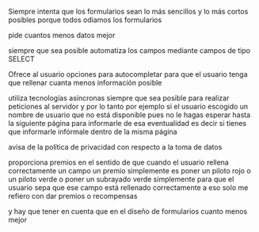 Siempre intenta que los formularios sean lo más sencillos y lo más cortos posibles porque todos odiamos los formularios

 pide cuantos menos datos mejor

 siempre que sea posible automatiza los campos mediante campos de tipo SELECT

Ofrece al usuario opciones para autocompletar para que el usuario tenga que rellenar cuanta menos información posible

 utiliza tecnologías asíncronas siempre que sea posible para realizar peticiones al servidor y por lo tanto por ejemplo si el usuario escogido un nombre de usuario que no está disponible pues no le hagas esperar hasta la siguiente página para informarle de esa eventualidad es decir si tienes que informarle infórmale dentro de la misma página

 avisa de la política de privacidad con respecto a la toma de datos

 proporciona premios en el sentido de que cuando el usuario rellena correctamente un campo un premio simplemente es poner un piloto rojo o un piloto verde o poner un subrayado verde simplemente para que el usuario sepa que ese campo está rellenado correctamente a eso solo me refiero con dar premios o recompensas

 y hay que tener en cuenta que en el diseño de formularios cuanto menos mejor 

